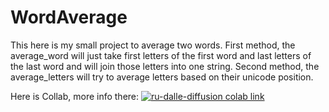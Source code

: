 # WordAverage

This here is my small project to average two words. First method, the average_word will just take first letters of the first word and last letters of the last word and will join those letters into one string.
Second method, the average_letters will try to average letters based on their unicode position.

Here is Collab, more info there:
<a href="https://colab.research.google.com/drive/1zq3lvOgyGA8KkgTDbyx_SrifM9xxo1Eq#scrollTo=vTrGdwJjeDXL">
    <img alt="ru-dalle-diffusion colab link" src="https://colab.research.google.com/assets/colab-badge.svg">
</a>

